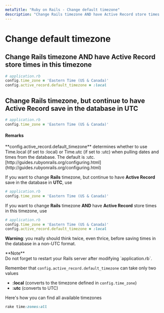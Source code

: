 ```yaml
---
metaTitle: "Ruby on Rails - Change default timezone"
description: "Change Rails timezone AND have Active Record store times in this timezone, Change Rails timezone, but continue to have Active Record save in the database in UTC"
---
```


# Change default timezone



## Change Rails timezone AND have Active Record store times in this timezone


```ruby
# application.rb
config.time_zone = 'Eastern Time (US & Canada)'
config.active_record.default_timezone = :local

```



## Change Rails timezone, but continue to have Active Record save in the database in UTC


```ruby
# application.rb
config.time_zone = 'Eastern Time (US & Canada)'

```



#### Remarks


> 
<p>**config.active_record.default_timezone** determines whether to use Time.local (if set to :local) or Time.utc (if set to :utc) when pulling dates and times from the database. The default is :utc.
[http://guides.rubyonrails.org/configuring.html](http://guides.rubyonrails.org/configuring.html)</p>


If you want to change **Rails** timezone, but continue to have **Active Record** save in the database in **UTC**, use

```ruby
# application.rb
config.time_zone = 'Eastern Time (US & Canada)'

```

If you want to change **Rails** timezone **AND** have **Active Record** store times in this timezone, use

```ruby
# application.rb
config.time_zone = 'Eastern Time (US & Canada)'
config.active_record.default_timezone = :local

```

**Warning**: you really should think twice, even thrice, before saving times in the database in a non-UTC format.

> 
<p>**Note**<br />
Do not forget to restart your Rails server after modifying `application.rb`.</p>


Remember that `config.active_record.default_timezone` can take only two values

- **:local** (converts to the timezone defined in `config.time_zone`)
- **:utc** (converts to UTC)

Here's how you can find all available timezones

```ruby
rake time:zones:all

```

